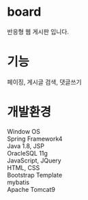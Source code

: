 # board
반응형 웹 게시판 입니다.<br>
# 기능
페이징, 게시글 검색, 댓글쓰기
# 개발환경
Window OS<br>
Spring Framework4<br>
Java 1.8, JSP<br>
OracleSQL 11g<br>
JavaScript, JQuery<br>
HTML, CSS<br>
Bootstrap Template<br>
mybatis<br>
Apache Tomcat9<br>
